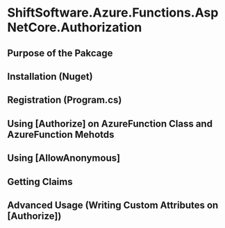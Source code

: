 # ShiftSoftware.Azure.Functions.AspNetCore.Authorization

## Purpose of the Pakcage

## Installation (Nuget)

## Registration (Program.cs)

## Using [Authorize] on AzureFunction Class and AzureFunction Mehotds 

## Using [AllowAnonymous]

## Getting Claims

## Advanced Usage (Writing Custom Attributes on [Authorize])
